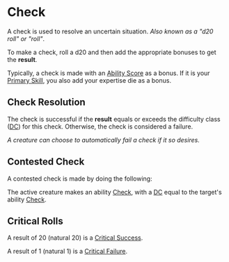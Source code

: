 # Check

A check is used to resolve an uncertain situation. *Also known as a "d20 roll" or "roll"*.

To make a check, roll a d20 and then add the appropriate bonuses to get the **result**.

Typically, a check is made with an [Ability Score](../../Player%20Characters/The%20Ability%20Scores/Ability%20Scores.md) as a bonus. If it is your [Primary Skill](../../Player%20Characters/Backgrounds/Primary%20Skill.md), you also add your expertise die as a bonus.

## Check Resolution

The check is successful if the **result** equals or exceeds the difficulty class ([DC](DC.md)) for this check. Otherwise, the check is considered a failure.

*A creature can choose to automatically fail a check if it so desires.*

## Contested Check

A contested check is made by doing the following:

The active creature makes an ability [Check](), with a [DC](DC.md) equal to the target's ability [Check]().

## Critical Rolls

A result of 20 (natural 20) is a [Critical Success](../Die%20Rolling%20Mechanics/Critical%20Success.md).

A result of 1 (natural 1) is a [Critical Failure](../Die%20Rolling%20Mechanics/Critical%20Failure.md).
